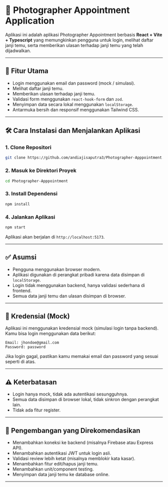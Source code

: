 # 📅 Photographer Appointment Application

Aplikasi ini adalah aplikasi Photographer Appointment berbasis **React + Vite + Typescript** yang memungkinkan pengguna untuk login, melihat daftar janji temu, serta memberikan ulasan terhadap janji temu yang telah dijadwalkan.

---

## 🚀 Fitur Utama

- Login menggunakan email dan password (mock / simulasi).
- Melihat daftar janji temu.
- Memberikan ulasan terhadap janji temu.
- Validasi form menggunakan `react-hook-form` dan `zod`.
- Menyimpan data secara lokal menggunakan `localStorage`.
- Antarmuka bersih dan responsif menggunakan Tailwind CSS.

---

## 🛠️ Cara Instalasi dan Menjalankan Aplikasi

### 1. Clone Repositori

```bash
git clone https://github.com/andiajisaputra3/Photographer-Apppointment.git
```

### 2. Masuk ke Direktori Proyek

```bash
cd Photographer-Apppointment
```

### 3. Install Dependensi

```bash
npm install
```

### 4. Jalankan Aplikasi

```bash
npm start
```

Aplikasi akan berjalan di `http://localhost:5173`.

---

## ✅ Asumsi

- Pengguna menggunakan browser modern.
- Aplikasi digunakan di perangkat pribadi karena data disimpan di `localStorage`.
- Login tidak menggunakan backend, hanya validasi sederhana di frontend.
- Semua data janji temu dan ulasan disimpan di browser.

---

## 🔐 Kredensial (Mock)

Aplikasi ini menggunakan kredensial mock (simulasi login tanpa backend). Kamu bisa login menggunakan data berikut:

```text
Email: jhondoe@gmail.com
Password: password
```

Jika login gagal, pastikan kamu memakai email dan password yang sesuai seperti di atas.

---

## ⚠️ Keterbatasan

- Login hanya mock, tidak ada autentikasi sesungguhnya.
- Semua data disimpan di browser lokal, tidak sinkron dengan perangkat lain.
- Tidak ada fitur register.

---

## 🔧 Pengembangan yang Direkomendasikan

- Menambahkan koneksi ke backend (misalnya Firebase atau Express API).
- Menambahkan autentikasi JWT untuk login asli.
- Validasi review lebih ketat (misalnya memblokir kata kasar).
- Menambahkan fitur edit/hapus janji temu.
- Menambahkan unit/component testing.
- Menyimpan data janji temu ke database online.

---
